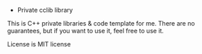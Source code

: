 
- Private cclib library

This is C++ private libraries & code template for me.
There are no guarantees, but if you want to use it, feel free to use it.

License is MIT license

